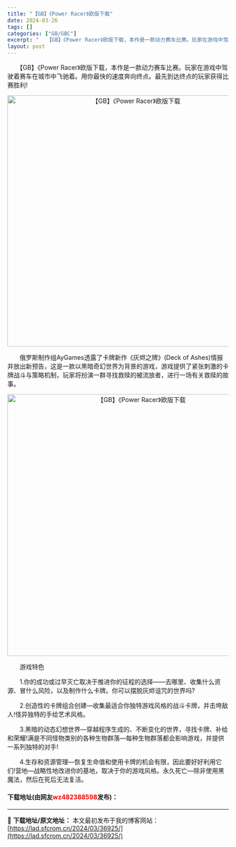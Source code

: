 ```yaml
---
title: "【GB】《Power Racer》欧版下载"
date: 2024-03-26
tags: []
categories: ["GB/GBC"]
excerpt: "　　【GB】《Power Racer》欧版下载，本作是一款动力赛车比赛。玩家在游戏中驾驶着赛车在城市中飞驰着。用你最快的速度奔向终点。最先到达终点的玩家获得比赛胜利! 　　俄罗斯制作组AyGames透露了卡牌新作《灰烬之牌》(Deck of Ashes)情报并放出新预告，这是一款以黑暗奇幻世界为背景&hellip;"
layout: post
---
```


 <p>　　【GB】《Power Racer》欧版下载，本作是一款动力赛车比赛。玩家在游戏中驾驶着赛车在城市中飞驰着。用你最快的速度奔向终点。最先到达终点的玩家获得比赛胜利!</p> <p align="center"><img align="" border="0" src="https://lad.sfcrom.cn/wp-content/uploads/2024/03/20240326_660282fcd4980.png" width="571" alt="【GB】《Power Racer》欧版下载" /></p> <p>　　俄罗斯制作组AyGames透露了卡牌新作《灰烬之牌》(Deck of Ashes)情报并放出新预告，这是一款以黑暗奇幻世界为背景的游戏，游戏提供了紧张刺激的卡牌战斗与策略机制，玩家将扮演一群寻找救赎的被流放者，进行一场有关救赎的故事。</p> <p align="center"><img align="" border="0" src="https://lad.sfcrom.cn/wp-content/uploads/2024/03/20240326_660282fe0cb61.png" width="595" alt="【GB】《Power Racer》欧版下载" /></p> <p>　　游戏特色</p> <p>　　1.你的成功或过早灭亡取决于推进你的征程的选择&mdash;&mdash;去哪里、收集什么资源、冒什么风险，以及制作什么卡牌。你可以摆脱灰烬诅咒的世界吗?</p> <p>　　2.创造性的卡牌组合创建&mdash;收集最适合你独特游戏风格的战斗卡牌，并击垮敌人!怪异独特的手绘艺术风格。</p> <p>　　3.黑暗的动态幻想世界&mdash;穿越程序生成的、不断变化的世界，寻找卡牌、补给和荣耀!满是不同怪物类别的各种生物群落&mdash;每种生物群落都会影响游戏，并提供一系列独特的对手!</p> <p>　　4.生存和资源管理&mdash;恢复生命值和使用卡牌的机会有限，因此要好好利用它们!营地&mdash;战略性地改进你的基地，取决于你的游戏风格。永久死亡&mdash;除非使用黑魔法，然后在死后无法复活。</p> <p><h4>下载地址(由网友<font color="red">wz482388598</font>发布)：</h4></p> 

---
📖 **下载地址/原文地址：** 本文最初发布于我的博客网站：[https://lad.sfcrom.cn/2024/03/36925/](https://lad.sfcrom.cn/2024/03/36925/)
